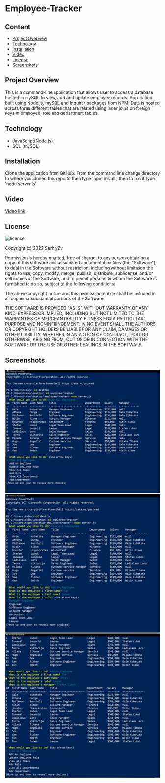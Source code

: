 # Employee-Tracker

## Content

* [Project Overview](#project-overview)
* [Technology](#technology)
* [Installation](#installation)
* [Video](#video)
* [License](#license)
* [Screenshots](#screenshots)

## Project Overview

 This is a command-line application that allows user to access a database hosted in mySQL to view, add and update employee records. Application built using Node.js, mySQL and Inquirer packages from NPM. Data is hosted across three different tables that are related using inner joins on foreign keys in employee, role and department tables.

## Technology

* JavaScript(Node.js)
* SQL (mySQL)

## Installation

Clone the application from GitHub. From the command line change directory to where you cloned this repo to then type 'npm install', then to run it type 'node server.js'

## Video

[Video link](https://drive.google.com/file/d/1yyxmuwDMPKUhx5fJPrYc2BS2PzLJ-yFA/view?usp=sharing) 

## License

![license](https://img.shields.io/static/v1?label=license&message=MIT&color=brightgreen)

Copyright (c) 2022 SerhiyZv

Permission is hereby granted, free of charge, to any person obtaining a copy
of this software and associated documentation files (the "Software"), to deal
in the Software without restriction, including without limitation the rights
to use, copy, modify, merge, publish, distribute, sublicense, and/or sell
copies of the Software, and to permit persons to whom the Software is
furnished to do so, subject to the following conditions:

The above copyright notice and this permission notice shall be included in all
copies or substantial portions of the Software.

THE SOFTWARE IS PROVIDED "AS IS", WITHOUT WARRANTY OF ANY KIND, EXPRESS OR
IMPLIED, INCLUDING BUT NOT LIMITED TO THE WARRANTIES OF MERCHANTABILITY,
FITNESS FOR A PARTICULAR PURPOSE AND NONINFRINGEMENT. IN NO EVENT SHALL THE
AUTHORS OR COPYRIGHT HOLDERS BE LIABLE FOR ANY CLAIM, DAMAGES OR OTHER
LIABILITY, WHETHER IN AN ACTION OF CONTRACT, TORT OR OTHERWISE, ARISING FROM,
OUT OF OR IN CONNECTION WITH THE SOFTWARE OR THE USE OR OTHER DEALINGS IN THE
SOFTWARE.

## Screenshots

![screenshot1](./assets/images/Screenshot01.jpg)
![screenshot2](./assets/images/Screenshot02.jpg)
![screenshot3](./assets/images/Screenshot03.jpg)


